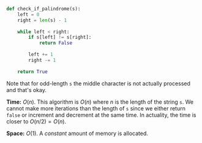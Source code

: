 ```python
def check_if_palindrome(s):
    left = 0
    right = len(s) - 1
    
    while left < right:
        if s[left] != s[right]:
            return False
        
        left += 1
        right -= 1
        
    return True
```

Note that for odd-length `s` the middle character is not actually processed and that's okay.

**Time:** $O(n)$. This algorithm is $O(n)$ where $n$ is the length of the string `s`. We cannot make more iterations than the length of `s` since we either return `false` or increment and decrement at the same time. In actuality, the time is closer to $O(n/2)=O(n)$.

**Space:** $O(1)$. A *constant* amount of memory is allocated.